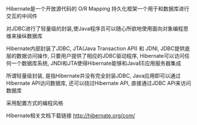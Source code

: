 Hibernate是一个开放源代码的 O/R Mapping 持久化框架一个用于和数据库进行交互的中间件

对JDBC进行了轻量级的封装,使Java程序员可以随心所欲地使用面向对象编程思维来操纵数据库

Hibernate内部封装了JDBC, JTA(Java Transaction API) 和 JDNI, JDBC提供底层的数据访问操作, 只要用户提供了相应的JDBC驱动程序, Hibernate可以访问任何一个数据库系统, JNDI和JTA使得Hibernate能够和JavaEE应用服务器集成

所谓轻量级封装, 是指Hibernate并没有完全封装JDBC, Java应用即可以通过Hibernate API访问数据库, 还可以绕过Hibernate API, 直接通过JDBC API来访问数据库

采用配置方式的编程风格

Hibernate相关文档下载链接 http://hibernate.org/com/
